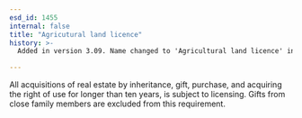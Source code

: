 ```yaml
---
esd_id: 1455
internal: false
title: "Agricutural land licence"
history: >-
  Added in version 3.09. Name changed to 'Agricultural land licence' in version 4.00.

---
```


All acquisitions of real estate by inheritance, gift, purchase, and acquiring the right of use for longer than ten years, is subject to licensing.  Gifts from close family members are excluded from this requirement. 


